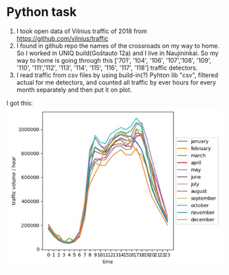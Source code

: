 # Python task

1. I took open data of Vilnius traffic of 2018 from https://github.com/vilnius/traffic 
2. I found in github repo the names of the crossroads on my way to home. So I worked in UNIQ build(Goštauto 12a) and I live in Naujininkai.
So my way to home is going through this ['701', '104', '106', '107','108', '109', '110', '111','112', '113', '114', '115', '116', '117', '118'] traffic detectors.
3. I read traffic from csv files by using build-in(?) Pyhton lib "csv", filtered  actual for me detectors, and counted all traffic by ever hours for every month separately and then put it on plot.

I got this:
![Results](/photo5274244952618020170.jpg)